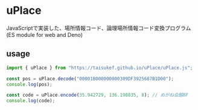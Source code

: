 # uPlace
JavaScriptで実装した、場所情報コード、論理場所情報コード変換プログラム (ES module for web and Deno)

## usage
```JavaScript
import { uPlace } from "https://taisukef.github.io/uPlace/uPlace.js";

const pos = uPlace.decode("00001B000000000309DF3925687B1D00");
console.log(pos);

const code = uPlace.encode(35.942729, 136.198835, 8); // めがね会館8F
console.log(code);
```
